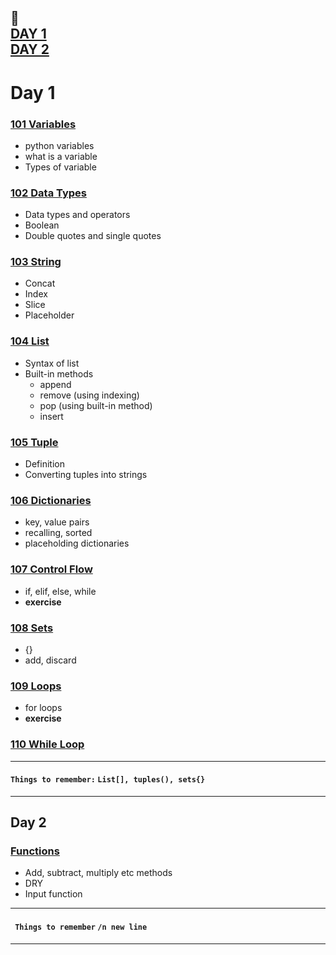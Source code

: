 :calendar:  
[DAY 1](https://github.com/marwai/DevOps/tree/master/devops_training/week_3_python_week#day-1)  
[DAY 2](https://github.com/marwai/DevOps/tree/master/devops_training/week_3_python_week#day-2)
---

# Day 1 
### [101 Variables ](https://github.com/marwai/DevOps/blob/master/devops_training/week_3_python_week/101_variable.py)
* python variables     
* what is a variable   
* Types of variable  

### [102 Data Types](https://github.com/marwai/DevOps/blob/master/devops_training/week_3_python_week/102_data_types.py)
* Data types and operators
* Boolean 
* Double quotes and single quotes

### [103 String](https://github.com/marwai/DevOps/blob/master/devops_training/week_3_python_week/103_strings_indexing_cast_slice_concat.py)
* Concat
* Index
* Slice
* Placeholder 

### [104 List](https://github.com/marwai/DevOps/blob/master/devops_training/week_3_python_week/104%20_lists.py)
* Syntax of list
* Built-in methods 
    * append 
    * remove (using indexing)
    * pop (using built-in method)
    * insert 

### [105 Tuple](https://github.com/marwai/DevOps/blob/master/devops_training/week_3_python_week/105_tuples.py)
* Definition
* Converting tuples into strings 

### [106 Dictionaries](https://github.com/marwai/DevOps/blob/master/devops_training/week_3_python_week/106_dictionaries.py)
* key, value pairs
* recalling, sorted 
* placeholding dictionaries 

### [107 Control Flow](https://github.com/marwai/DevOps/blob/master/devops_training/week_3_python_week/107_control_flow.py)
* if, elif, else, while 
*  **exercise**
### [108 Sets](https://github.com/marwai/DevOps/blob/master/devops_training/week_3_python_week/108_sets.py)
* {}
* add, discard 
### [109 Loops](https://github.com/marwai/DevOps/blob/master/devops_training/week_3_python_week/109_loops.py)
* for loops
* **exercise**
### [110 While Loop](https://github.com/marwai/DevOps/blob/master/devops_training/week_3_python_week/110_while_loop.py)


---
#### ```Things to remember:``` ```List[], tuples(), sets{}```
___

## Day 2

### [Functions](https://github.com/marwai/DevOps/blob/master/devops_training/week_3_python_week/111_functions.py)
* Add, subtract, multiply etc methods 
* DRY
* Input function
---
#### ``` Things to remember```  ```/n new line ```

---
